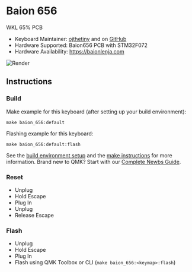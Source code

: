 # Baion 656

WKL 65% PCB

* Keyboard Maintainer: [ojthetiny](http://ojdesigns.xyz) and on [GitHub](https://github.com/ojthetiny)
* Hardware Supported: Baion656 PCB with STM32F072
* Hardware Availability: https://baionlenja.com 

![Render](https://imgur.com/a/xcoTztv)

## Instructions

### Build

Make example for this keyboard (after setting up your build environment):

    make baion_656:default

Flashing example for this keyboard:

    make baion_656:default:flash

See the [build environment setup](https://docs.qmk.fm/#/getting_started_build_tools) and the [make instructions](https://docs.qmk.fm/#/getting_started_make_guide) for more information. Brand new to QMK? Start with our [Complete Newbs Guide](https://docs.qmk.fm/#/newbs).

### Reset

- Unplug
- Hold Escape
- Plug In
- Unplug
- Release Escape

### Flash

- Unplug
- Hold Escape
- Plug In
- Flash using QMK Toolbox or CLI (`make baion_656:<keymap>:flash`)
